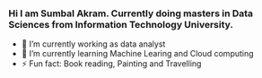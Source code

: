 ### Hi I am Sumbal Akram. Currently doing masters in Data Sciences from Information Technology University.


- 🔭 I’m currently working as data analyst
- 🌱 I’m currently learning Machine Learing and Cloud computing
- ⚡ Fun fact: Book reading, Painting and Travelling

<!--
**sumbalakram/sumbalakram** is a ✨ _special_ ✨ repository because its `README.md` (this file) appears on your GitHub profile.
-->
